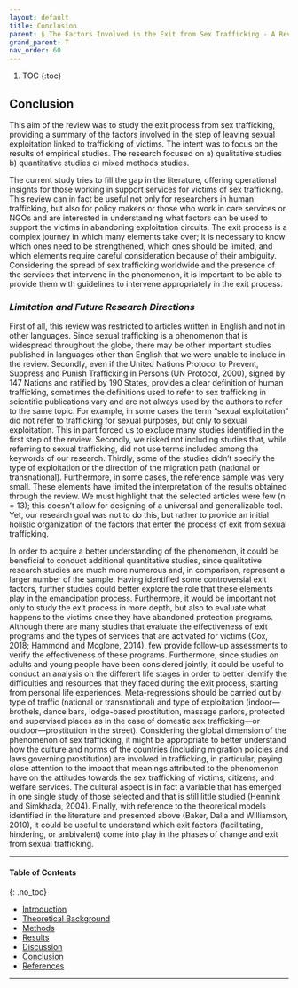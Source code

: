 ```yaml
---
layout: default
title: Conclusion 
parent: § The Factors Involved in the Exit from Sex Trafficking - A Review 
grand_parent: T 
nav_order: 60 
---
```

<style>
.dont-break-out {
  /* These are technically the same, but use both */
  overflow-wrap: break-word;
  word-wrap: break-word;

     -ms-word-break: break-all;
  /* This is the dangerous one in WebKit, as it breaks things wherever */
  word-break: break-all;
  /* Instead use this non-standard one: */
  word-break: break-word;
}

.youtube-container {
    position: relative;
    width: 100%;
    height: 0;
    padding-bottom: 56.25%;
}
.youtube-video {
    position: absolute;
    top: 0;
    left: 0;
    width: 100%;
    height: 100%;
}

</style>

<div class="dont-break-out" markdown="1">

1. TOC
{:toc}

## Conclusion
This aim of the review was to study the exit process from sex trafficking, providing a summary of the factors involved in the step of leaving sexual exploitation linked to trafficking of victims. The intent was to focus on the results of empirical studies. The research focused on a) qualitative studies b) quantitative studies c) mixed methods studies.

The current study tries to fill the gap in the literature, offering operational insights for those working in support services for victims of sex trafficking. This review can in fact be useful not only for researchers in human trafficking, but also for policy makers or those who work in care services or NGOs and are interested in understanding what factors can be used to support the victims in abandoning exploitation circuits. The exit process is a complex journey in which many elements take over; it is necessary to know which ones need to be strengthened, which ones should be limited, and which elements require careful consideration because of their ambiguity. Considering the spread of sex trafficking worldwide and the presence of the services that intervene in the phenomenon, it is important to be able to provide them with guidelines to intervene appropriately in the exit process.

### *Limitation and Future Research Directions*

First of all, this review was restricted to articles written in English and not in other languages. Since sexual trafficking is a phenomenon that is widespread throughout the globe, there may be other important studies published in languages other than English that we were unable to include in the review. Secondly, even if the United Nations Protocol to Prevent, Suppress and Punish Trafficking in Persons (UN Protocol, 2000), signed by 147 Nations and ratified by 190 States, provides a clear definition of human trafficking, sometimes the definitions used to refer to sex trafficking in scientific publications vary and are not always used by the authors to refer to the same topic. For example, in some cases the term “sexual exploitation” did not refer to trafficking for sexual purposes, but only to sexual exploitation. This in part forced us to exclude many studies identified in the first step of the review. Secondly, we risked not including studies that, while referring to sexual trafficking, did not use terms included among the keywords of our research. Thirdly, some of the studies didn’t specify the type of exploitation or the direction of the migration path (national or transnational). Furthermore, in some cases, the reference sample was very small. These elements have limited the interpretation of the results obtained through the review. We must highlight that the selected articles were few (n = 13); this doesn’t allow for designing of a universal and generalizable tool. Yet, our research goal was not to do this, but rather to provide an initial holistic organization of the factors that enter the process of exit from sexual trafficking.

In order to acquire a better understanding of the phenomenon, it could be beneficial to conduct additional quantitative studies, since qualitative research studies are much more numerous and, in comparison, represent a larger number of the sample. Having identified some controversial exit factors, further studies could better explore the role that these elements play in the emancipation process. Furthermore, it would be important not only to study the exit process in more depth, but also to evaluate what happens to the victims once they have abandoned protection programs. Although there are many studies that evaluate the effectiveness of exit programs and the types of services that are activated for victims (Cox, 2018; Hammond and Mcglone, 2014), few provide follow-up assessments to verify the effectiveness of these programs. Furthermore, since studies on adults and young people have been considered jointly, it could be useful to conduct an analysis on the different life stages in order to better identify the difficulties and resources that they faced during the exit process, starting from personal life experiences. Meta-regressions should be carried out by type of traffic (national or transnational) and type of exploitation (indoor— brothels, dance bars, lodge-based prostitution, massage parlors, protected and supervised places as in the case of domestic sex trafficking—or outdoor—prostitution in the street). Considering the global dimension of the phenomenon of sex trafficking, it might be appropriate to better understand how the culture and norms of the countries (including migration policies and laws governing prostitution) are involved in trafficking, in particular, paying close attention to the impact that meanings attributed to the phenomenon have on the attitudes towards the sex trafficking of victims, citizens, and welfare services. The cultural aspect is in fact a variable that has emerged in one single study of those selected and that is still little studied (Hennink and Simkhada, 2004). Finally, with reference to the theoretical models identified in the literature and presented above (Baker, Dalla and Williamson, 2010), it could be useful to understand which exit factors (facilitating, hindering, or ambivalent) come into play in the phases of change and exit from sexual trafficking.

***

#### Table of Contents
{: .no_toc}

<ul><li> <a href="/docs/T/the-factors-involvoed-in-the-exit-from-sex-trafficking-a-review-1/">Introduction</a></li><li> <a href="/docs/T/the-factors-involvoed-in-the-exit-from-sex-trafficking-a-review-2/">Theoretical Background</a></li><li> <a href="/docs/T/the-factors-involvoed-in-the-exit-from-sex-trafficking-a-review-3/">Methods</a></li><li> <a href="/docs/T/the-factors-involvoed-in-the-exit-from-sex-trafficking-a-review-4/">Results</a></li><li> <a href="/docs/T/the-factors-involvoed-in-the-exit-from-sex-trafficking-a-review-5/">Discussion</a></li><li> <a href="/docs/T/the-factors-involvoed-in-the-exit-from-sex-trafficking-a-review-6/">Conclusion</a></li><li> <a href="/docs/T/the-factors-involvoed-in-the-exit-from-sex-trafficking-a-review-7/">References</a></li></ul>

***

</div>
